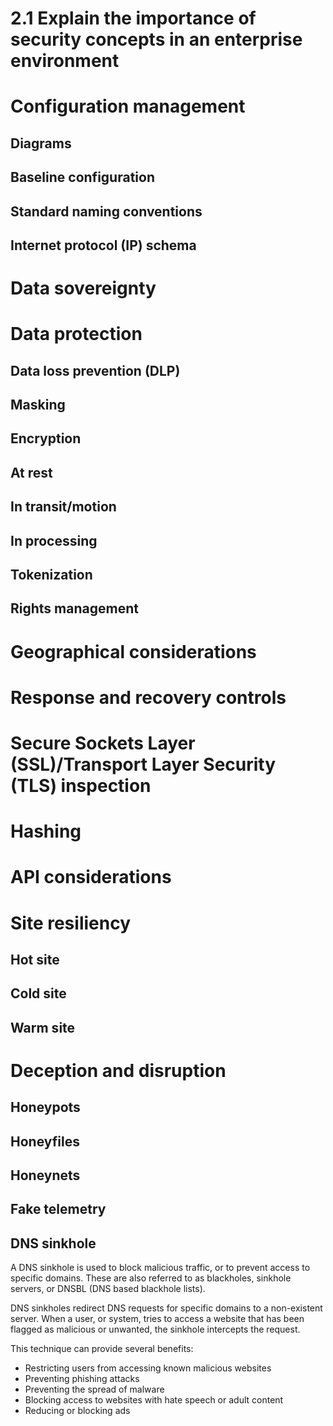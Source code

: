# 2.1 Explain the importance of security concepts in an enterprise environment

# Configuration management

## Diagrams

## Baseline configuration

## Standard naming conventions

## Internet protocol (IP) schema

# Data sovereignty

# Data protection

## Data loss prevention (DLP)

## Masking

## Encryption

## At rest

## In transit/motion

## In processing

## Tokenization

## Rights management

# Geographical considerations

# Response and recovery controls

# Secure Sockets Layer (SSL)/Transport Layer Security (TLS) inspection

# Hashing

# API considerations

# Site resiliency

## Hot site

## Cold site

## Warm site

# Deception and disruption

## Honeypots

## Honeyfiles

## Honeynets

## Fake telemetry

## DNS sinkhole

A DNS sinkhole is used to block malicious traffic, or to prevent access to specific domains. These are also referred to as blackholes, sinkhole servers, or DNSBL (DNS based blackhole lists).

DNS sinkholes redirect DNS requests for specific domains to a non-existent server. When a user, or system, tries to access a website that has been flagged as malicious or unwanted, the sinkhole intercepts the request.

This technique can provide several benefits:

- Restricting users from accessing known malicious websites
- Preventing phishing attacks
- Preventing the spread of malware
- Blocking access to websites with hate speech or adult content
- Reducing or blocking ads
